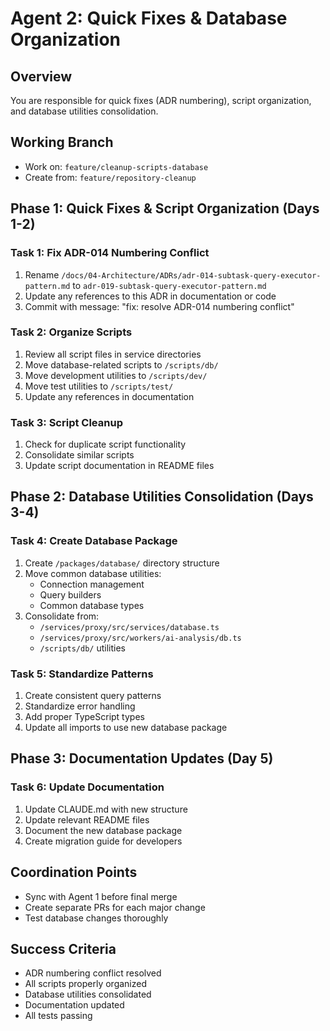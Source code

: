 # Agent 2: Quick Fixes & Database Organization

## Overview

You are responsible for quick fixes (ADR numbering), script organization, and database utilities consolidation.

## Working Branch

- Work on: `feature/cleanup-scripts-database`
- Create from: `feature/repository-cleanup`

## Phase 1: Quick Fixes & Script Organization (Days 1-2)

### Task 1: Fix ADR-014 Numbering Conflict

1. Rename `/docs/04-Architecture/ADRs/adr-014-subtask-query-executor-pattern.md` to `adr-019-subtask-query-executor-pattern.md`
2. Update any references to this ADR in documentation or code
3. Commit with message: "fix: resolve ADR-014 numbering conflict"

### Task 2: Organize Scripts

1. Review all script files in service directories
2. Move database-related scripts to `/scripts/db/`
3. Move development utilities to `/scripts/dev/`
4. Move test utilities to `/scripts/test/`
5. Update any references in documentation

### Task 3: Script Cleanup

1. Check for duplicate script functionality
2. Consolidate similar scripts
3. Update script documentation in README files

## Phase 2: Database Utilities Consolidation (Days 3-4)

### Task 4: Create Database Package

1. Create `/packages/database/` directory structure
2. Move common database utilities:
   - Connection management
   - Query builders
   - Common database types
3. Consolidate from:
   - `/services/proxy/src/services/database.ts`
   - `/services/proxy/src/workers/ai-analysis/db.ts`
   - `/scripts/db/` utilities

### Task 5: Standardize Patterns

1. Create consistent query patterns
2. Standardize error handling
3. Add proper TypeScript types
4. Update all imports to use new database package

## Phase 3: Documentation Updates (Day 5)

### Task 6: Update Documentation

1. Update CLAUDE.md with new structure
2. Update relevant README files
3. Document the new database package
4. Create migration guide for developers

## Coordination Points

- Sync with Agent 1 before final merge
- Create separate PRs for each major change
- Test database changes thoroughly

## Success Criteria

- ADR numbering conflict resolved
- All scripts properly organized
- Database utilities consolidated
- Documentation updated
- All tests passing

